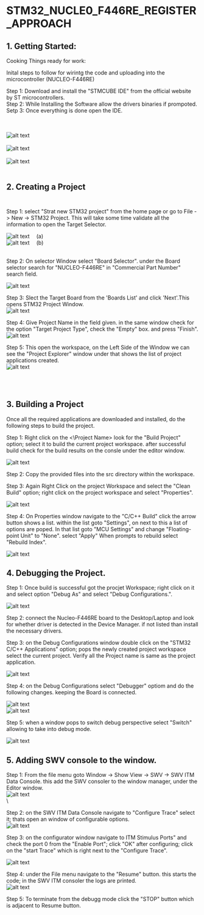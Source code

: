 # STM32_NUCLE0_F446RE_REGISTER_APPROACH
 
## 1. Getting Started:<br/>

Cooking Things ready for work:<br/>

Inital steps to follow for wirintg the code and uploading into the microcontroller (NUCLEO-F446RE)<br/>

Step 1: Download and install the "STMCUBE IDE" from the official website by ST microcontrollers.<br/>
Step 2: While Installing the Software allow the drivers binaries if prompoted.<br/>
Setp 3: Once everything is done open the IDE.<br/>
<br/>
<br/>

![alt text](https://github.com/naveensagardevadasu/STM32_NUCLE0_F446RE_REGISTER_APPROACH/blob/main/Docs/Launcher_select.png?raw=true)<br/><br/>
![alt text](https://github.com/naveensagardevadasu/STM32_NUCLE0_F446RE_REGISTER_APPROACH/blob/main/Docs/Home_page.png?raw=true)<br/><br/>
![alt text](https://github.com/naveensagardevadasu/STM32_NUCLE0_F446RE_REGISTER_APPROACH/blob/main/Docs/STMCUBEIDE.png?raw=true)<br/><br/>

## 2. Creating a Project<br/><br/>
Step 1: select "Strat new STM32 project" from the home page or go to File -> New -> STM32 Project. This will take some time validate all the information to open the Target Selector.
<br/>

![alt text](https://github.com/naveensagardevadasu/STM32_NUCLE0_F446RE_REGISTER_APPROACH/blob/main/Docs/Start_new_proj.png?raw=true)             &emsp;(a)<br/>
![alt text](https://github.com/naveensagardevadasu/STM32_NUCLE0_F446RE_REGISTER_APPROACH/blob/main/Docs/Start_new_proj_b.png?raw=true)           &emsp;(b)<br/><br/>

Step 2: On selector Window select  "Board Selector". under the Board selector search for "NUCLEO-F446RE" in "Commercial Part Number" search field.<br/>

![alt text](https://github.com/naveensagardevadasu/STM32_NUCLE0_F446RE_REGISTER_APPROACH/blob/main/Docs/Board_Selector.png?raw=true)<br/>

Step 3: Slect the Target Board from the 'Boards List' and click 'Next'.This opens STM32 Project Window.<br/>
![alt text](https://github.com/naveensagardevadasu/STM32_NUCLE0_F446RE_REGISTER_APPROACH/blob/main/Docs/Board_List.png?raw=true)<br/>

Step 4: Give Project Name in the field given. in the same window check for the option "Target Project Type", check the "Empty" box. and press "Finish".<br/>
![alt text](https://github.com/naveensagardevadasu/STM32_NUCLE0_F446RE_REGISTER_APPROACH/blob/main/Docs/Project_name.png?raw=true)<br/>

Step 5: This open the workspace, on the Left Side of the Window we can see the "Project Explorer" window under that shows the list of project applications created.<br/>
![alt text](https://github.com/naveensagardevadasu/STM32_NUCLE0_F446RE_REGISTER_APPROACH/blob/main/Docs/Project_Explorer.png?raw=true)<br/>

<br/>
<br/>

## 3. Building a Project

Once all the required applications are downloaded and installed, do the following steps to build the project.

Step 1: Right click on the <\Project Name> look for the "Build Project" option; select it to build the current project workspace. after successful build check for the build results on the consle under the editor window.
<br/>

![alt text](https://github.com/naveensagardevadasu/STM32_NUCLE0_F446RE_REGISTER_APPROACH/blob/main/Docs/Build_project.png?raw=true)<br/>

Step 2: Copy the provided files into the src directory within the workspace.<br/>

Step 3: Again Right Click on the project Workspace and select the "Clean Build" option; right click on the project workspace and select "Properties".<br/>


![alt text](https://github.com/naveensagardevadasu/STM32_NUCLE0_F446RE_REGISTER_APPROACH/blob/main/Docs/Clean_build.png?raw=true)<br/>

Step 4: On Properties window navigate to the "C/C++ Build" click the arrow button shows a list. within the list goto "Settings", on next to this a list of options are poped. In that list goto "MCU Settings" and change "Floating-point Unit" to "None". select "Apply" When prompts to rebuild select "Rebuild Index".<br/>

![alt text](https://github.com/naveensagardevadasu/STM32_NUCLE0_F446RE_REGISTER_APPROACH/blob/main/Docs/Properties.png?raw=true)<br/>

## 4. Debugging the Project.

Step 1: Once build is successful got the procjet Workspace; right click on it and select option "Debug As" and select "Debug Configurations.". <br/>

![alt text](https://github.com/naveensagardevadasu/STM32_NUCLE0_F446RE_REGISTER_APPROACH/blob/main/Docs/Debug_Config.png?raw=true)<br/>

Step 2: connect the Nucleo-F446RE board to the Desktop/Laptop and look for whether driver is detected in the Device Manager. if not listed than install the necessary drivers.<br/>

Step 3: on the Debug Configurations window double click on the "STM32 C/C++ Applications" option; pops the newly created project workspace select the current project. Verify all the Project name is same as the project application.<br/>

![alt text](https://github.com/naveensagardevadasu/STM32_NUCLE0_F446RE_REGISTER_APPROACH/blob/main/Docs/Debug_application.png?raw=true)<br/>

Step 4: on the Debug Configurations select "Debugger" optiom and do the following changes. keeping the Board is connected.<br/>

![alt text](https://github.com/naveensagardevadasu/STM32_NUCLE0_F446RE_REGISTER_APPROACH/blob/main/Docs/Debugger_Info.png?raw=true)<br/>
![alt text](https://github.com/naveensagardevadasu/STM32_NUCLE0_F446RE_REGISTER_APPROACH/blob/main/Docs/Debugger_Info2.png?raw=true)<br/>

Step 5: when a window pops to switch debug perspective select "Switch" allowing to take into debug mode.<br/>

![alt text](https://github.com/naveensagardevadasu/STM32_NUCLE0_F446RE_REGISTER_APPROACH/blob/main/Docs/Debug_Perspective.png?raw=true)<br/>

## 5. Adding SWV console to the window.

Step 1: From the file menu goto Window -> Show View -> SWV -> SWV ITM Data Console. this add the SWV consoler to the window manager, under the Editor window.<br/>
![alt text](https://github.com/naveensagardevadasu/STM32_NUCLE0_F446RE_REGISTER_APPROACH/blob/main/Docs/SWV_tool.png?raw=true)<br/>\

Step 2: on the SWV ITM Data Console navigate to "Configure Trace" select it; thats open an window of configurable options.<br/>
![alt text](https://github.com/naveensagardevadasu/STM32_NUCLE0_F446RE_REGISTER_APPROACH/blob/main/Docs/SWV_config_trace.png?raw=true)<br/>

Step 3: on the configurator window navigate to ITM Stimulus Ports" and check the port 0 from the "Enable Port"; click "OK" after configuring; click on the "start Trace" which is right next to the "Configure Trace".<br/>

![alt text](https://github.com/naveensagardevadasu/STM32_NUCLE0_F446RE_REGISTER_APPROACH/blob/main/Docs/SWV_Port.png?raw=true)<br/>

Step 4: under the File menu navigate to the "Resume" button. this starts the code; in the SWV ITM consoler the logs are printed.<br/>
![alt text](https://github.com/naveensagardevadasu/STM32_NUCLE0_F446RE_REGISTER_APPROACH/blob/main/Docs/Start_code.png?raw=true)</br>

Step 5: To terminate from the debugg mode click the "STOP" button which is adjacent to Resume button.<br/>